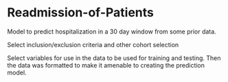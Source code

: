 # Readmission-of-Patients

Model to predict hospitalization in a 30 day window from some prior data. 

Select inclusion/exclusion criteria and other cohort selection

Select variables for use in the data to be used for training and testing. Then the data was formatted to make it amenable to creating the prediction model.
